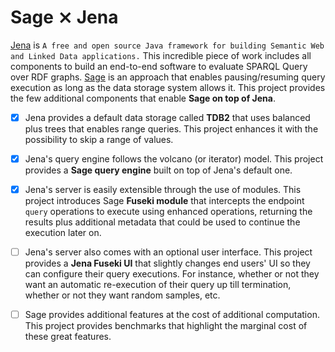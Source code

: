 # Sage ⨯ Jena


[Jena](https://jena.apache.org/) is `A free and open source Java
framework for building Semantic Web and Linked Data applications.`
This incredible piece of work includes all components to build an
end-to-end software to evaluate SPARQL Query over RDF graphs. 
[Sage](http://sage.univ-nantes.fr/) is an approach that enables
pausing/resuming query execution as long as the data storage system
allows it.
This project provides the few additional components that enable **Sage
on top of Jena**. 

- [X] Jena provides a default data storage called **TDB2** that uses
  balanced plus trees that enables range queries. This project
  enhances it with the possibility to skip a range of values.

- [X] Jena's query engine follows the volcano (or iterator) model.
  This project provides a **Sage query engine** built on top of Jena's
  default one.

- [X] Jena's server is easily extensible through the use of modules.
  This project introduces Sage **Fuseki module** that intercepts the
  endpoint `query` operations to execute using enhanced operations,
  returning the results plus additional metadata that could be used to
  continue the execution later on.

- [ ] Jena's server also comes with an optional user interface.  This
  project provides a **Jena Fuseki UI** that slightly changes end
  users' UI so they can configure their query executions. For
  instance, whether or not they want an automatic re-execution of
  their query up till termination, whether or not they want random
  samples, etc.

- [ ] Sage provides additional features at the cost of additional
  computation. This project provides benchmarks that highlight the
  marginal cost of these great features.
